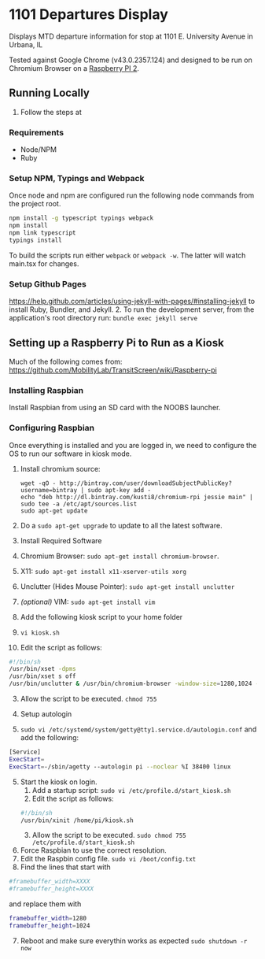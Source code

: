# 1101 Departures Display
Displays MTD departure information for stop at 1101 E. University Avenue in Urbana, IL

Tested against Google Chrome (v43.0.2357.124) and designed to be run on Chromium Browser on a [Raspberry PI 2](https://www.raspberrypi.org/).

## Running Locally
1. Follow the steps at

### Requirements
* Node/NPM
* Ruby

### Setup NPM, Typings and Webpack
Once node and npm are configured run the following node commands from the project root.

```bash
npm install -g typescript typings webpack
npm install
npm link typescript
typings install
```

To build the scripts run either `webpack` or `webpack -w`. The latter will watch main.tsx for changes.

### Setup Github Pages
https://help.github.com/articles/using-jekyll-with-pages/#installing-jekyll
to install Ruby, Bundler, and Jekyll.
2. To run the development server, from the application's root directory run: `bundle exec jekyll serve`

## Setting up a Raspberry Pi to Run as a Kiosk
Much of the following comes from: https://github.com/MobilityLab/TransitScreen/wiki/Raspberry-pi
### Installing Raspbian
Install Raspbian from using an SD card with the NOOBS launcher.

### Configuring Raspbian
Once everything is installed and you are logged in, we need to configure the OS to run our software in kiosk mode.

1. Install chromium source:

   ```
   wget -qO - http://bintray.com/user/downloadSubjectPublicKey?username=bintray | sudo apt-key add -
   echo "deb http://dl.bintray.com/kusti8/chromium-rpi jessie main" | sudo tee -a /etc/apt/sources.list
   sudo apt-get update
   ```
   
2. Do a `sudo apt-get upgrade` to update to all the latest software.
3. Install Required Software
  1. Chromium Browser: `sudo apt-get install chromium-browser`.
  2. X11: `sudo apt-get install x11-xserver-utils xorg`
  3. Unclutter (Hides Mouse Pointer): `sudo apt-get install unclutter`
  4. *(optional)* VIM: `sudo apt-get install vim`
4. Add the following kiosk script to your home folder
  1. `vi kiosk.sh`
  2. Edit the script as follows:
  ```bash
  #!/bin/sh
  /usr/bin/xset -dpms
  /usr/bin/xset s off
  /usr/bin/unclutter & /usr/bin/chromium-browser -window-size=1280,1024 -kiosk -incognito http://cumtd.github.io/1101DeparturesDisplay/
  ```
  3. Allow the script to be executed. `chmod 755`

4. Setup autologin
  1. `sudo vi /etc/systemd/system/getty@tty1.service.d/autologin.conf` and add the following:
  ```bash
  [Service]
  ExecStart=
  ExecStart=-/sbin/agetty --autologin pi --noclear %I 38400 linux
  ```
5. Start the kiosk on login.
	1. Add a startup script: `sudo vi /etc/profile.d/start_kiosk.sh`
	2. Edit the script as follows:
	```bash
	#!/bin/sh
	/usr/bin/xinit /home/pi/kiosk.sh
	```
	3. Allow the script to be executed. `sudo chmod 755 /etc/profile.d/start_kiosk.sh`
6. Force Raspbian to use the correct resolution.
  1. Edit the Raspbin config file. `sudo vi /boot/config.txt`
  2. Find the lines that start with
  ```bash
  #framebuffer_width=XXXX
  #framebuffer_height=XXXX
  ```
  and replace them with
  ```bash
  framebuffer_width=1280
  framebuffer_height=1024
  ```
7. Reboot and make sure everythin works as expected `sudo shutdown -r now`

